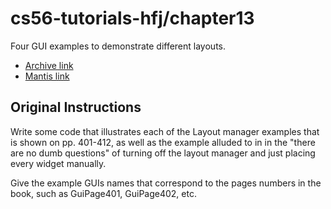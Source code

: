 # cs56-tutorials-hfj/chapter13

Four GUI examples to demonstrate different layouts.

* [Archive link](https://foo.cs.ucsb.edu/cs56/issues/0000074/)
* [Mantis link](https://foo.cs.ucsb.edu/56mantis/view.php?id=074)

## Original Instructions

Write some code that illustrates each of the Layout manager examples that is shown on pp. 401-412, as well as the example alluded to in in the "there are no dumb questions" of turning off the layout manager and just placing every widget manually. 

Give the example GUIs names that correspond to the pages numbers in the book, such as GuiPage401, GuiPage402, etc.